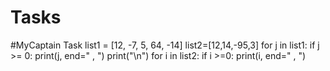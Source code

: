 # Tasks
#MyCaptain Task
list1 = [12, -7, 5, 64, -14]
list2=[12,14,-95,3]
for j in list1:
    if j >= 0:
        print(j, end=" , ")
print("\n")
for i in list2:
    if i >=0:
        print(i, end=" , ")
